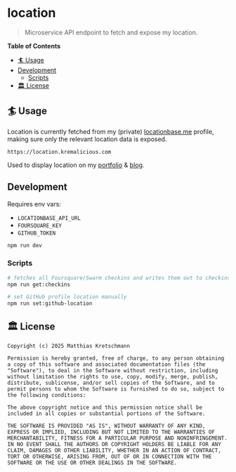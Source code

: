 # location

> Microservice API endpoint to fetch and expose my location.

**Table of Contents**

- [🏄 Usage](#-usage)
- [Development](#development)
  - [Scripts](#scripts)
- [🏛 License](#-license)

## 🏄 Usage

Location is currently fetched from my (private) [locationbase.me](https://locationbase.me) profile, making sure only the relevant location data is exposed.

```text
https://location.kremalicious.com
```

Used to display location on my [portfolio](https://matthiaskretschmann.com) & [blog](https://kremalicious.com).

## Development

Requires env vars:

- `LOCATIONBASE_API_URL`
- `FOURSQUARE_KEY`
- `GITHUB_TOKEN`

```bash
npm run dev
```

### Scripts

```bash
# fetches all Foursquare/Swarm checkins and writes them out to checkins.json
npm run get:checkins

# set GitHub profile location manually
npm run set:github-location
```

## 🏛 License

```text
Copyright (c) 2025 Matthias Kretschmann

Permission is hereby granted, free of charge, to any person obtaining a copy of this software and associated documentation files (the "Software"), to deal in the Software without restriction, including without limitation the rights to use, copy, modify, merge, publish, distribute, sublicense, and/or sell copies of the Software, and to permit persons to whom the Software is furnished to do so, subject to the following conditions:

The above copyright notice and this permission notice shall be included in all copies or substantial portions of the Software.

THE SOFTWARE IS PROVIDED "AS IS", WITHOUT WARRANTY OF ANY KIND, EXPRESS OR IMPLIED, INCLUDING BUT NOT LIMITED TO THE WARRANTIES OF MERCHANTABILITY, FITNESS FOR A PARTICULAR PURPOSE AND NONINFRINGEMENT. IN NO EVENT SHALL THE AUTHORS OR COPYRIGHT HOLDERS BE LIABLE FOR ANY CLAIM, DAMAGES OR OTHER LIABILITY, WHETHER IN AN ACTION OF CONTRACT, TORT OR OTHERWISE, ARISING FROM, OUT OF OR IN CONNECTION WITH THE SOFTWARE OR THE USE OR OTHER DEALINGS IN THE SOFTWARE.
```
